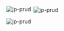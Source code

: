 

<p><img align="left" src="https://github-readme-stats.vercel.app/api/top-langs?username=jp-prud&show_icons=true&locale=en&layout=compact" alt="jp-prud" /></p>

<p>&nbsp;<img align="center" src="https://github-readme-stats.vercel.app/api?username=jp-prud&show_icons=true&locale=en" alt="jp-prud" /></p>

<p><img align="center" src="https://github-readme-streak-stats.herokuapp.com/?user=jp-prud&" alt="jp-prud" /></p>

